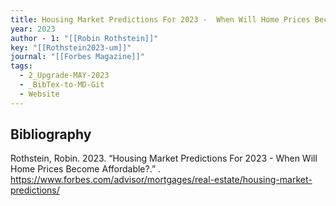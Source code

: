 ```yaml
---
title: Housing Market Predictions For 2023 -  When Will Home Prices Become Affordable?
year: 2023
author - 1: "[[Robin Rothstein]]"
key: "[[Rothstein2023-um]]"
journal: "[[Forbes Magazine]]"
tags:
  - 2_Upgrade-MAY-2023
  - _BibTex-to-MD-Git
  - Website
---
```


## Bibliography
Rothstein, Robin. 2023. “Housing Market Predictions For 2023 -  When Will Home Prices Become Affordable?.” . https://www.forbes.com/advisor/mortgages/real-estate/housing-market-predictions/
